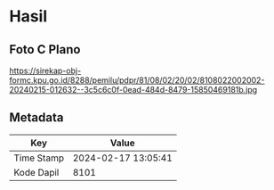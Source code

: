 # Hasil

## Foto C Plano

https://sirekap-obj-formc.kpu.go.id/8288/pemilu/pdpr/81/08/02/20/02/8108022002002-20240215-012632--3c5c6c0f-0ead-484d-8479-15850469181b.jpg


## Metadata

| Key        | Value               |
| ---------- | ------------------- |
| Time Stamp | 2024-02-17 13:05:41 |
| Kode Dapil | 8101                |



